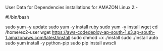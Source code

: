 User Data for Dependencies installations for AMAZON Linux 2:-

#!/bin/bash

sudo yum -y update sudo yum -y install ruby sudo yum -y install wget cd /home/ec2-user wget https://aws-codedeploy-ap-south-1.s3.ap-south-1.amazonaws.com/latest/install sudo chmod +x ./install sudo ./install auto sudo yum install -y python-pip sudo pip install awscli
